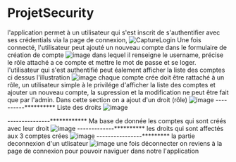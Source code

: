 # ProjetSecurity
l'application permet à un utilisateur qui s'est inscrit de s'authentifier avec ses crédentials via la page de connexion, 
![CaptureLogin](https://user-images.githubusercontent.com/105163720/213943976-b40d20cd-ad85-4c33-9ec3-d8eccc6b60b9.PNG)
Une fois connecté, l'utilisateur peut ajouté un nouveau compte dans le formulaire de création de compte 
![image](https://user-images.githubusercontent.com/105163720/213944126-8c3434ef-5b6a-4951-8a94-3489717e6330.png)
dans lequel il renseigne le username, précise le rôle attaché a ce compte et mettre le mot de passe et se loger.
l'utilisateur qui s'est authentifié peut éalement afficher la liste des comptes ci dessus l'illustration
![image](https://user-images.githubusercontent.com/105163720/213944286-f042f481-30fa-4d02-be53-f91567edfc08.png)
chaque compte crée doit être rattaché à un rôle, un utilisateur simple à le privilége d'afficher la liste des comptes et ajouter un nouveau compte, la supression et la modification ne peut être fait que par l'admin.
Dans cette section on a ajout d'un droit (rôle)
![image](https://user-images.githubusercontent.com/105163720/213944609-60928946-aee3-486b-b7db-8642a05a6dd0.png)
----------********** Liste des droits
![image](https://user-images.githubusercontent.com/105163720/213944670-78ab1356-5177-4ddf-b6e5-de62cf9efb83.png)

---------------************ Ma base de donnée les comptes qui sont créés avec leur droit
![image](https://user-images.githubusercontent.com/105163720/213944836-14f0b34e-d790-4ef6-adbc-91dc2f532a42.png)
-------------********** les droits qui sont affectés aux 3 comptes crées
![image](https://user-images.githubusercontent.com/105163720/213944876-9cd51bc5-c033-4be3-a6a3-2f893c376e30.png)
----------------********* la partie deconnexion d'un utlisateur
![image](https://user-images.githubusercontent.com/105163720/213944929-99222d15-18d1-43f8-af2e-cd81f1dd4553.png)
une fois déconnecter on reviens à la page de connexion pour pouvoir naviguer dans notre l'application
